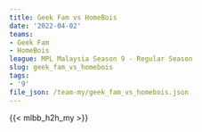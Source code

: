 ```yaml
---
title: Geek Fam vs HomeBois
date: '2022-04-02'
teams:
- Geek Fam
- HomeBois
league: MPL Malaysia Season 9 - Regular Season
slug: geek_fam_vs_homebois
tags:
- '9'
file_json: /team-my/geek_fam_vs_homebois.json
---
```


{{< mlbb_h2h_my >}}
